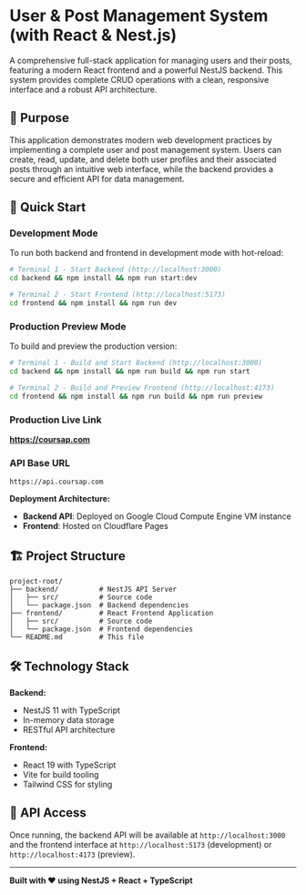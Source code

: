# User & Post Management System (with React & Nest.js)

A comprehensive full-stack application for managing users and their posts, featuring a modern React frontend and a powerful NestJS backend. This system provides complete CRUD operations with a clean, responsive interface and a robust API architecture.

## 🎯 Purpose

This application demonstrates modern web development practices by implementing a complete user and post management system. Users can create, read, update, and delete both user profiles and their associated posts through an intuitive web interface, while the backend provides a secure and efficient API for data management.

## 🚀 Quick Start

### Development Mode

To run both backend and frontend in development mode with hot-reload:

```bash
# Terminal 1 - Start Backend (http://localhost:3000)
cd backend && npm install && npm run start:dev

# Terminal 2 - Start Frontend (http://localhost:5173)
cd frontend && npm install && npm run dev
```

### Production Preview Mode

To build and preview the production version:

```bash
# Terminal 1 - Build and Start Backend (http://localhost:3000)
cd backend && npm install && npm run build && npm run start

# Terminal 2 - Build and Preview Frontend (http://localhost:4173)
cd frontend && npm install && npm run build && npm run preview
```

### Production Live Link

**https://coursap.com**

### API Base URL

`https://api.coursap.com`

**Deployment Architecture:**

- **Backend API**: Deployed on Google Cloud Compute Engine VM instance
- **Frontend**: Hosted on Cloudflare Pages

## 🏗️ Project Structure

```
project-root/
├── backend/          # NestJS API Server
│   ├── src/          # Source code
│   └── package.json  # Backend dependencies
├── frontend/         # React Frontend Application
│   ├── src/          # Source code
│   └── package.json  # Frontend dependencies
└── README.md         # This file
```

## 🛠️ Technology Stack

**Backend:**

- NestJS 11 with TypeScript
- In-memory data storage
- RESTful API architecture

**Frontend:**

- React 19 with TypeScript
- Vite for build tooling
- Tailwind CSS for styling

## 📝 API Access

Once running, the backend API will be available at `http://localhost:3000` and the frontend interface at `http://localhost:5173` (development) or `http://localhost:4173` (preview).

---

**Built with ❤️ using NestJS + React + TypeScript**
